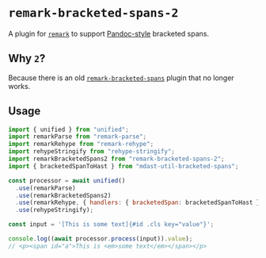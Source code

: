 # `remark-bracketed-spans-2`

A plugin for [`remark`](https://github.com/remarkjs/remark) to support [Pandoc-style](https://pandoc.org/MANUAL.html#extension-bracketed_spans) bracketed spans.

## Why `2`?

Because there is an old [`remark-bracketed-spans`](https://www.npmjs.com/package/remark-bracketed-spans) plugin that no longer works.

## Usage

```javascript
import { unified } from "unified";
import remarkParse from "remark-parse";
import remarkRehype from "remark-rehype";
import rehypeStringify from "rehype-stringify";
import remarkBracketedSpans2 from "remark-bracketed-spans-2";
import { bracketedSpanToHast } from "mdast-util-bracketed-spans";

const processor = await unified()
  .use(remarkParse)
  .use(remarkBracketedSpans2)
  .use(remarkRehype, { handlers: { bracketedSpan: bracketedSpanToHast } })
  .use(rehypeStringify);

const input = '[This is some text]{#id .cls key="value"}';

console.log((await processor.process(input)).value);
// <p><span id="a">This is <em>some text</em></span></p>
```
